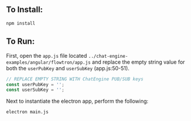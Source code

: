 ## To Install:

```
npm install
```

## To Run:

First, open the ```app.js``` file located ```../chat-engine-examples/angular/flowtron/app.js``` and replace the empty string value for both the ```userPubKey``` and ```userSubKey``` (app.js:50-51).

```js
// REPLACE EMPTY STRING WITH ChatEngine PUB/SUB keys
const userPubKey = '';
const userSubKey = '';
```

Next to instantiate the electron app, perform the following:

```bash
electron main.js
```
